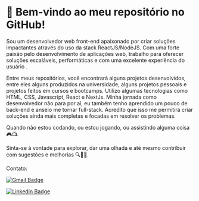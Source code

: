# 🚀 Bem-vindo ao meu repositório no GitHub!

Sou um desenvolvedor web front-end apaixonado por criar soluções impactantes através do uso da stack ReactJS/NodeJS. Com uma forte paixão pelo desenvolvimento de aplicações web, trabalho para oferecer soluções escaláveis, performáticas e com uma excelente experiência do usuário .

Entre meus repositórios, você encontrará alguns projetos desenvolvidos, entre eles alguns produzidos na universidade, alguns projetos pessoais e projetos feitos em cursos e bootcamps. Utilizo algumas tecnologias como HTML, CSS, Javascript, React e NextJs.
Minha jornada como desenvolvedor não para por aí, eu também tenho aprendido um pouco de back-end e anseio me tornar full-stack. Acredito que isso me permitirá criar soluções ainda mais completas e focadas em resolver os problemas.

Quando não estou codando, ou estou jogando, ou assistindo alguma coisa 🎮📺.

Sinta-se à vontade para explorar, dar uma olhada e até mesmo contribuir com sugestões e melhorias 🔍👨‍💻.

Contato:

[![Gmail Badge](https://img.shields.io/badge/-beefreguglia@gmail.com-c14438?style=flat-square&logo=Gmail&logoColor=white&link=mailto:beefreguglia@gmail.com)](mailto:beefreguglia@gmail.com)

[![Linkedin Badge](https://img.shields.io/badge/-BernardoFreguglia-blue?style=flat-square&logo=Linkedin&logoColor=white&link=https://www.linkedin.com/in/bernardo-freguglia/)](https://www.linkedin.com/in/bernardo-freguglia/) 
